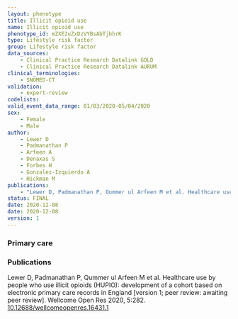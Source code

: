 ```yaml
---
layout: phenotype
title: Illicit opioid use
name: Illicit opioid use
phenotype_id: mZXE2uZxDzVYBsAbTjbhrK
type: Lifestyle risk factor
group: Lifestyle risk factor
data_sources: 
    - Clinical Practice Research Datalink GOLD
    - Clinical Practice Research Datalink AURUM
clinical_terminologies: 
    - SNOMED-CT
validation: 
    - expert-review
codelists:
valid_event_data_range: 01/03/2020-05/04/2020
sex: 
    - Female
    - Male
author: 
    - Lewer D
    - Padmanathan P
    - Arfeen A
    - Denaxas S
    - Forbes H
    - Gonzalez-Izquierdo A
    - Hickman M
publications: 
    - "Lewer D, Padmanathan P, Qummer ul Arfeen M et al. Healthcare use by people who use illicit opioids (HUPIO): development of a cohort based on electronic primary care records in England [version 1; peer review: awaiting peer review]. Wellcome Open Res 2020, 5:282. DOI: 10.12688/wellcomeopenres.16431.1"
status: FINAL
date: 2020-12-08
date: 2020-12-08
version: 1
---
```


### Primary care

### Publications

Lewer D, Padmanathan P, Qummer ul Arfeen M et al. Healthcare use by people who use illicit opioids (HUPIO): development of a cohort based on electronic primary care records in England [version 1; peer review: awaiting peer review]. Wellcome Open Res 2020, 5:282. <a href="https://doi.org/10.12688/wellcomeopenres.16431.1">10.12688/wellcomeopenres.16431.1</a>
